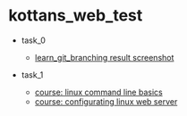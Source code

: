 # kottans_web_test
- task_0
	* [learn_git_branching result screenshot](https://raw.githubusercontent.com/dellachaise/kottans_web_test/master/task_0/learngitbranching_main.png)

- task_1
	* [course: linux command line basics](https://raw.githubusercontent.com/dellachaise/kottans_web_test/master/task_1/linux_command_line_basics.png)
	* [course: configurating linux web server](https://raw.githubusercontent.com/dellachaise/kottans_web_test/master/task_1/configurating_Linux_Web_Server.png)